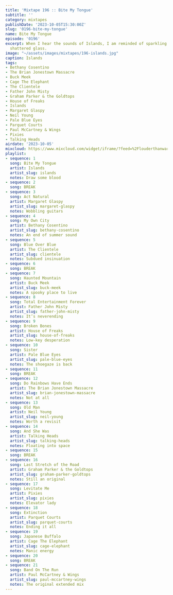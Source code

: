 ```yaml
---
title: 'Mixtape 196 :: Bite My Tongue'
subtitle: ''
category: mixtapes
publishDate: '2023-10-05T15:30:00Z'
slug: '0196-bite-my-tongue'
name: Bite My Tongue
episode: '0196'
excerpt: When I hear the sounds of Islands, I am reminded of sparkling diamonds and
  shattered glass.
image: "~/assets/images/mixtapes/196-islands.jpg"
caption: Islands
tags:
- Bethany Cosentino
- The Brian Jonestown Massacre
- Buck Meek
- Cage The Elephant
- The Clientele
- Father John Misty
- Graham Parker & the Goldtops
- House of Freaks
- Islands
- Margaret Glaspy
- Neil Young
- Pale Blue Eyes
- Parquet Courts
- Paul McCartney & Wings
- Pixies
- Talking Heads
airdate: '2023-10-05'
mixcloud: https://www.mixcloud.com/widget/iframe/?feed=%2Flouderthanwar%2Fthe-mixtape-196-bite-my-tongue-2023-10-05%2F&hide_artwork=1&hide_cover=1
playlist:
- sequence: 1
  song: Bite My Tongue
  artist: Islands
  artist_slug: islands
  notes: Draw some blood
- sequence: 2
  song: BREAK
- sequence: 3
  song: Act Natural
  artist: Margaret Glaspy
  artist_slug: margaret-glaspy
  notes: Wobbling guitars
- sequence: 4
  song: My Own City
  artist: Bethany Cosentino
  artist_slug: bethany-cosentino
  notes: An end of summer sound
- sequence: 5
  song: Blue Over Blue
  artist: The Clientele
  artist_slug: clientele
  notes: Subdued insinuation
- sequence: 6
  song: BREAK
- sequence: 7
  song: Haunted Mountain
  artist: Buck Meek
  artist_slug: buck-meek
  notes: A spooky place to live
- sequence: 8
  song: Total Entertainment Forever
  artist: Father John Misty
  artist_slug: father-john-misty
  notes: It’s neverending
- sequence: 9
  song: Broken Bones
  artist: House of Freaks
  artist_slug: house-of-freaks
  notes: Low-key desperation
- sequence: 10
  song: Sister
  artist: Pale Blue Eyes
  artist_slug: pale-blue-eyes
  notes: The shoegaze is back
- sequence: 11
  song: BREAK
- sequence: 12
  song: Do Rainbows Have Ends
  artist: The Brian Jonestown Massacre
  artist_slug: brian-jonestown-massacre
  notes: Not at all
- sequence: 13
  song: Old Man
  artist: Neil Young
  artist_slug: neil-young
  notes: Worth a revisit
- sequence: 14
  song: And She Was
  artist: Talking Heads
  artist_slug: talking-heads
  notes: Floating into space
- sequence: 15
  song: BREAK
- sequence: 16
  song: Last Stretch of the Road
  artist: Graham Parker & the Goldtops
  artist_slug: graham-parker-goldtops
  notes: Still an original
- sequence: 17
  song: Levitate Me
  artist: Pixies
  artist_slug: pixies
  notes: Elevator lady
- sequence: 18
  song: Extinction
  artist: Parquet Courts
  artist_slug: parquet-courts
  notes: Ending it all
- sequence: 19
  song: Japanese Buffalo
  artist: Cage The Elephant
  artist_slug: cage-elephant
  notes: Manic energy
- sequence: 20
  song: BREAK
- sequence: 21
  song: Band On The Run
  artist: Paul McCartney & Wings
  artist_slug: paul-mccartney-wings
  notes: The original extended mix
---
```



